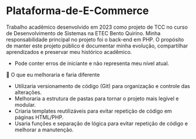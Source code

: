 # Plataforma-de-E-Commerce
Trabalho acadêmico desenvolvido em 2023 como projeto de TCC no curso de Desenvolvimento de Sistemas na ETEC Bento Quirino. 
Minha responsabilidade principal no projeto foi o back-end em PHP.
O propósito de manter este projeto público é documentar minha evolução, compartilhar aprendizados e preservar meu histórico acadêmico.
 * Pode conter erros de iniciante e não representa meu nível atual. 

🔧 O que eu melhoraria e faria diferente
 * Utilizaria versionamento de código (Git) para organização e controle das alterações.
 * Melhoraria a estrutura de pastas para tornar o projeto mais legível e modular.
 * Criaria templates reutilizáveis para evitar repetição de código em páginas HTML/PHP.
 * Usaria funções e separação de lógica para evitar repetição de código e melhorar a manutenção.

